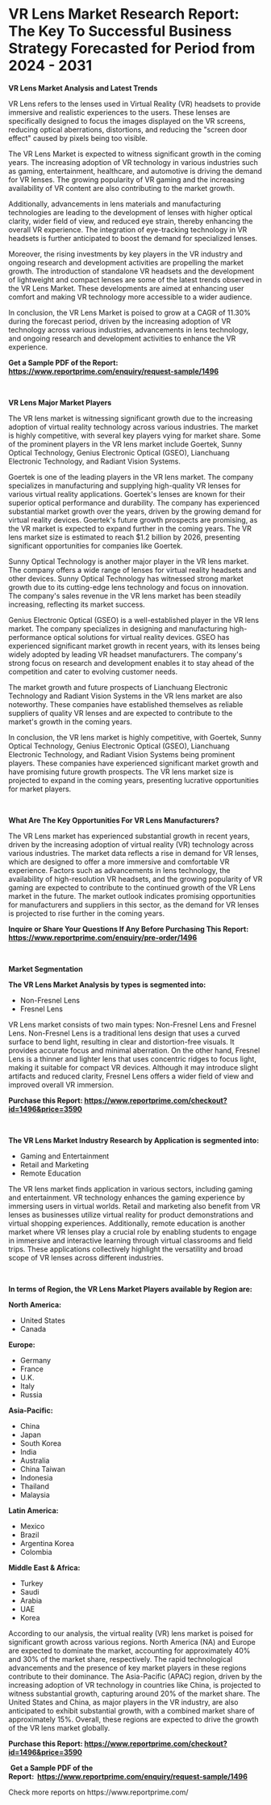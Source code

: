 <p><h1>VR Lens Market Research Report: The Key To Successful Business Strategy Forecasted for Period from 2024 - 2031</h1></p><p><strong>VR Lens Market Analysis and Latest Trends</strong></p>
<p><p>VR Lens refers to the lenses used in Virtual Reality (VR) headsets to provide immersive and realistic experiences to the users. These lenses are specifically designed to focus the images displayed on the VR screens, reducing optical aberrations, distortions, and reducing the "screen door effect" caused by pixels being too visible.</p><p>The VR Lens Market is expected to witness significant growth in the coming years. The increasing adoption of VR technology in various industries such as gaming, entertainment, healthcare, and automotive is driving the demand for VR lenses. The growing popularity of VR gaming and the increasing availability of VR content are also contributing to the market growth.</p><p>Additionally, advancements in lens materials and manufacturing technologies are leading to the development of lenses with higher optical clarity, wider field of view, and reduced eye strain, thereby enhancing the overall VR experience. The integration of eye-tracking technology in VR headsets is further anticipated to boost the demand for specialized lenses.</p><p>Moreover, the rising investments by key players in the VR industry and ongoing research and development activities are propelling the market growth. The introduction of standalone VR headsets and the development of lightweight and compact lenses are some of the latest trends observed in the VR Lens Market. These developments are aimed at enhancing user comfort and making VR technology more accessible to a wider audience.</p><p>In conclusion, the VR Lens Market is poised to grow at a CAGR of 11.30% during the forecast period, driven by the increasing adoption of VR technology across various industries, advancements in lens technology, and ongoing research and development activities to enhance the VR experience.</p></p>
<p><strong>Get a Sample PDF of the Report:&nbsp; <a href="https://www.reportprime.com/enquiry/request-sample/1496">https://www.reportprime.com/enquiry/request-sample/1496</a></strong></p>
<p>&nbsp;</p>
<p><strong>VR Lens Major Market Players</strong></p>
<p><p>The VR lens market is witnessing significant growth due to the increasing adoption of virtual reality technology across various industries. The market is highly competitive, with several key players vying for market share. Some of the prominent players in the VR lens market include Goertek, Sunny Optical Technology, Genius Electronic Optical (GSEO), Lianchuang Electronic Technology, and Radiant Vision Systems.</p><p>Goertek is one of the leading players in the VR lens market. The company specializes in manufacturing and supplying high-quality VR lenses for various virtual reality applications. Goertek's lenses are known for their superior optical performance and durability. The company has experienced substantial market growth over the years, driven by the growing demand for virtual reality devices. Goertek's future growth prospects are promising, as the VR market is expected to expand further in the coming years. The VR lens market size is estimated to reach $1.2 billion by 2026, presenting significant opportunities for companies like Goertek.</p><p>Sunny Optical Technology is another major player in the VR lens market. The company offers a wide range of lenses for virtual reality headsets and other devices. Sunny Optical Technology has witnessed strong market growth due to its cutting-edge lens technology and focus on innovation. The company's sales revenue in the VR lens market has been steadily increasing, reflecting its market success.</p><p>Genius Electronic Optical (GSEO) is a well-established player in the VR lens market. The company specializes in designing and manufacturing high-performance optical solutions for virtual reality devices. GSEO has experienced significant market growth in recent years, with its lenses being widely adopted by leading VR headset manufacturers. The company's strong focus on research and development enables it to stay ahead of the competition and cater to evolving customer needs.</p><p>The market growth and future prospects of Lianchuang Electronic Technology and Radiant Vision Systems in the VR lens market are also noteworthy. These companies have established themselves as reliable suppliers of quality VR lenses and are expected to contribute to the market's growth in the coming years.</p><p>In conclusion, the VR lens market is highly competitive, with Goertek, Sunny Optical Technology, Genius Electronic Optical (GSEO), Lianchuang Electronic Technology, and Radiant Vision Systems being prominent players. These companies have experienced significant market growth and have promising future growth prospects. The VR lens market size is projected to expand in the coming years, presenting lucrative opportunities for market players.</p></p>
<p>&nbsp;</p>
<p><strong>What Are The Key Opportunities For VR Lens Manufacturers?</strong></p>
<p><p>The VR Lens market has experienced substantial growth in recent years, driven by the increasing adoption of virtual reality (VR) technology across various industries. The market data reflects a rise in demand for VR lenses, which are designed to offer a more immersive and comfortable VR experience. Factors such as advancements in lens technology, the availability of high-resolution VR headsets, and the growing popularity of VR gaming are expected to contribute to the continued growth of the VR Lens market in the future. The market outlook indicates promising opportunities for manufacturers and suppliers in this sector, as the demand for VR lenses is projected to rise further in the coming years.</p></p>
<p><strong>Inquire or Share Your Questions If Any Before Purchasing This Report: <a href="https://www.reportprime.com/enquiry/pre-order/1496">https://www.reportprime.com/enquiry/pre-order/1496</a></strong></p>
<p>&nbsp;</p>
<p><strong>Market Segmentation</strong></p>
<p><strong>The VR Lens Market Analysis by types is segmented into:</strong></p>
<p><ul><li>Non-Fresnel Lens</li><li>Fresnel Lens</li></ul></p>
<p><p>VR Lens market consists of two main types: Non-Fresnel Lens and Fresnel Lens. Non-Fresnel Lens is a traditional lens design that uses a curved surface to bend light, resulting in clear and distortion-free visuals. It provides accurate focus and minimal aberration. On the other hand, Fresnel Lens is a thinner and lighter lens that uses concentric ridges to focus light, making it suitable for compact VR devices. Although it may introduce slight artifacts and reduced clarity, Fresnel Lens offers a wider field of view and improved overall VR immersion.</p></p>
<p><strong>Purchase this Report:&nbsp;<a href="https://www.reportprime.com/checkout?id=1496&price=3590">https://www.reportprime.com/checkout?id=1496&price=3590</a></strong></p>
<p>&nbsp;</p>
<p><strong>The VR Lens Market Industry Research by Application is segmented into:</strong></p>
<p><ul><li>Gaming and Entertainment</li><li>Retail and Marketing</li><li>Remote Education</li></ul></p>
<p><p>The VR lens market finds application in various sectors, including gaming and entertainment. VR technology enhances the gaming experience by immersing users in virtual worlds. Retail and marketing also benefit from VR lenses as businesses utilize virtual reality for product demonstrations and virtual shopping experiences. Additionally, remote education is another market where VR lenses play a crucial role by enabling students to engage in immersive and interactive learning through virtual classrooms and field trips. These applications collectively highlight the versatility and broad scope of VR lenses across different industries.</p></p>
<p>&nbsp;</p>
<p><strong>In terms of Region, the VR Lens Market Players available by Region are:</strong></p>
<p>
    <p> <strong> North America: </strong>
        <ul>
            <li>United States</li>
            <li>Canada</li>
        </ul>
        </p> 
    <p> <strong> Europe: </strong>
        <ul>
            <li>Germany</li>
            <li>France</li>
            <li>U.K.</li>
            <li>Italy</li>
            <li>Russia</li>
        </ul>
        </p> 
    <p> <strong> Asia-Pacific: </strong>
        <ul>
            <li>China</li>
            <li>Japan</li>
            <li>South Korea</li>
            <li>India</li>
            <li>Australia</li>
            <li>China Taiwan</li>
            <li>Indonesia</li>
            <li>Thailand</li>
            <li>Malaysia</li>
        </ul>
        </p> 
    <p> <strong> Latin America: </strong>
        <ul>
            <li>Mexico</li>
            <li>Brazil</li>
            <li>Argentina Korea</li>
            <li>Colombia</li>
        </ul>
        </p> 
    <p> <strong> Middle East & Africa: </strong>
        <ul>
            <li>Turkey</li>
            <li>Saudi</li>
            <li>Arabia</li>
            <li>UAE</li>
            <li>Korea</li>
        </ul>
    </p>
    </p>
<p><p>According to our analysis, the virtual reality (VR) lens market is poised for significant growth across various regions. North America (NA) and Europe are expected to dominate the market, accounting for approximately 40% and 30% of the market share, respectively. The rapid technological advancements and the presence of key market players in these regions contribute to their dominance. The Asia-Pacific (APAC) region, driven by the increasing adoption of VR technology in countries like China, is projected to witness substantial growth, capturing around 20% of the market share. The United States and China, as major players in the VR industry, are also anticipated to exhibit substantial growth, with a combined market share of approximately 15%. Overall, these regions are expected to drive the growth of the VR lens market globally.</p></p>
<p><strong>Purchase this Report: <a href="https://www.reportprime.com/checkout?id=1496&price=3590">https://www.reportprime.com/checkout?id=1496&price=3590</a></strong></p>
<p>&nbsp;<strong>Get a Sample PDF of the Report:&nbsp;&nbsp;<a href="https://www.reportprime.com/enquiry/request-sample/1496">https://www.reportprime.com/enquiry/request-sample/1496</a></strong></p>
<p><strong></strong></p>
<p>Check more reports on https://www.reportprime.com/</p>
